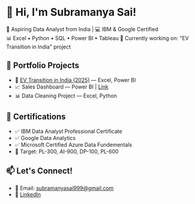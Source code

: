 # 👋 Hi, I'm Subramanya Sai!

💼 Aspiring Data Analyst from India | 💻 IBM & Google Certified  
📊 Excel • Python • SQL • Power BI • Tableau 
🚀 Currently working on: "EV Transition in India" project

## 📂 Portfolio Projects
- 🔋 [EV Transition in India (2025)](link_here) — Excel, Power BI
- 📈 Sales Dashboard — Power BI | [Link](link_here)
- 📊 Data Cleaning Project — Excel, Python

## 📌 Certifications
- ✅ IBM Data Analyst Professional Certificate
- ✅ Google Data Analytics
- ✅ Microsoft Certified Azure Data Fundementals
- 🎯 Target: PL-300, AI-900, DP-100, PL-600

## 📫 Let's Connect!
- 📧 Email: subramanyasai999@gmail.com  
- 🔗 [LinkedIn]([linkedin.com/in/yourprofile](https://www.linkedin.com/in/subramanyasaiuppu/))  
